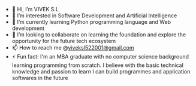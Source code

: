 - 👋 Hi, I’m VIVEK S.L
- 👀 I’m interested in Software Development and Artificial Intelligence 
- 🌱 I’m currently learning Python programming language and Web development
- 💞️ I’m looking to collaborate on learning the foundation and explore the opportunity for the future tech ecosystem
- 📫 How to reach me @viveksl522001@gmail.com
- ⚡ Fun fact: I'm an MBA graduate with no computer science background learning programming from scratch. I believe with the basic technical knowledge and passion to learn I can build programmes and application softwares in the future

<!---
therealwolfox/therealwolfox is a ✨ special ✨ repository because its `README.md` (this file) appears on your GitHub profile.
You can click the Preview link to take a look at your changes.
--->
